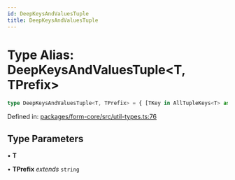 ```yaml
---
id: DeepKeysAndValuesTuple
title: DeepKeysAndValuesTuple
---
```


<!-- DO NOT EDIT: this page is autogenerated from the type comments -->

# Type Alias: DeepKeysAndValuesTuple\<T, TPrefix\>

```ts
type DeepKeysAndValuesTuple<T, TPrefix> = { [TKey in AllTupleKeys<T> as TupleAccessor<TPrefix, TKey>]: GetValue<T, TKey> } & { [TKey in FlattenTupleKeys<T, TPrefix>]: FlattenTupleValues<T, TKey, TPrefix> };
```

Defined in: [packages/form-core/src/util-types.ts:76](https://github.com/TanStack/form/blob/main/packages/form-core/src/util-types.ts#L76)

## Type Parameters

• **T**

• **TPrefix** *extends* `string`
